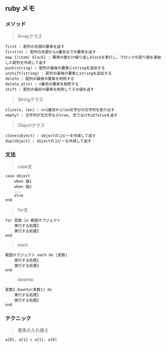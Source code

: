 ## ruby メモ

### メソッド

> Arrayクラス

	first : 配列の先頭の要素を返す
	first(n) : 配列の先頭からn番目までの要素を返す
	map {|item| block} : 要素の数だけ繰り返しblockを実行し、ブロックの戻り値を連結した配列を作成して返す
	push(string) : 配列の最後の要素にstringを追加する
	unshift(string) : 配列の最後の要素にstringを追加する
	delete : 配列の最後の要素を削除する
	delete_at(n) : n番目の要素を削除する
	shift : 配列の最初の要素を削除してその値を返す

> Stringクラス

	slice(n, len) : n+1番目からlen文字分の文字列を取り出す
	empty? : 文字列が空文字ならtrue, 空でなければfalseを返す

> Objectクラス

	clone(object) : objectのコピーを作成して返す
	dup(object) : objectのコピーを作成して返す
	
### 文法

> case文

	case object
		when 値1
		when 値2
		...
		else
	end
	
> for文

	for 変数 in 範囲オブジェクト
		実行する処理1
		実行する処理2
	end
	
> each

	範囲オブジェクト.each do |変数|
		実行する処理1
		実行する処理2
	end
	
> downto

	変数2.downto(変数1) do
		実行する処理1
		実行する処理2
	end
	
### テクニック

> 要素の入れ替え

	a[0], a[1] = a[1], a[0]